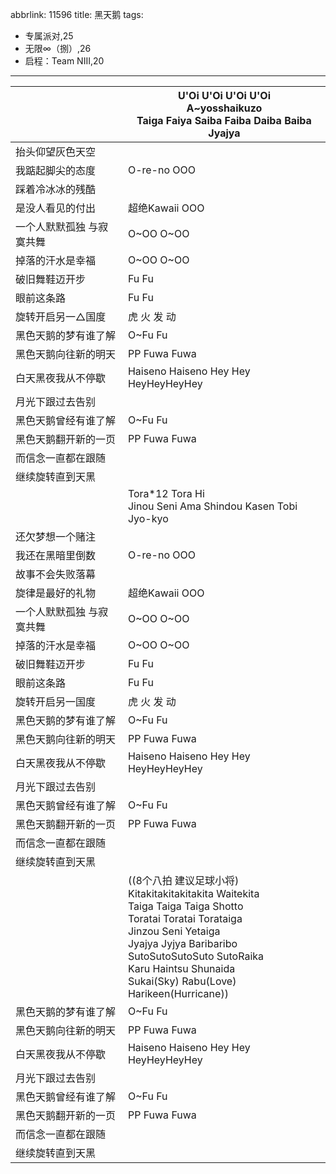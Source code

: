 abbrlink: 11596
title: 黑天鹅
tags:
  - 专属派对,25
  - 无限∞（捌）,26
  - 启程：Team NIII,20
---
|      |U'Oi U'Oi U'Oi U'Oi<br>A~yosshaikuzo<br>Taiga Faiya Saiba Faiba Daiba Baiba Jyajya|
|--|--|
|抬头仰望灰色天空|      |
|我踮起脚尖的态度|O-re-no OOO|
|踩着冷冰冰的残酷|      |
|是没人看见的付出|超绝Kawaii OOO|
|一个人默默孤独 与寂寞共舞|O~OO O~OO|
|掉落的汗水是幸福|O~OO O~OO|
|破旧舞鞋迈开步|Fu Fu|
|眼前这条路|Fu Fu|
|旋转开启另一△国度|虎 火 发 动|
|黑色天鹅的梦有谁了解|O~Fu Fu|
|黑色天鹅向往新的明天|PP Fuwa Fuwa|
|白天黑夜我从不停歇|Haiseno Haiseno Hey Hey HeyHeyHeyHey|
|月光下跟过去告别|      |
|黑色天鹅曾经有谁了解|O~Fu Fu|
|黑色天鹅翻开新的一页|PP Fuwa Fuwa|
|而信念一直都在跟随|      |
|继续旋转直到天黑|      |
|      |Tora*12 Tora Hi<br>Jinou Seni Ama Shindou Kasen Tobi Jyo-kyo|
|还欠梦想一个赌注|      |
|我还在黑暗里倒数|O-re-no OOO|
|故事不会失败落幕|      |
|旋律是最好的礼物|超绝Kawaii OOO|
|一个人默默孤独 与寂寞共舞|O~OO O~OO|
|掉落的汗水是幸福|O~OO O~OO|
|破旧舞鞋迈开步|Fu Fu|
|眼前这条路|Fu Fu|
|旋转开启另一国度|虎 火 发 动|
|黑色天鹅的梦有谁了解|O~Fu Fu|
|黑色天鹅向往新的明天|PP Fuwa Fuwa|
|白天黑夜我从不停歇|Haiseno Haiseno Hey Hey HeyHeyHeyHey|
|月光下跟过去告别|      |
|黑色天鹅曾经有谁了解|O~Fu Fu|
|黑色天鹅翻开新的一页|PP Fuwa Fuwa|
|而信念一直都在跟随|      |
|继续旋转直到天黑|      |
|      |((8个八拍 建议足球小将)<br>Kitakitakitakitakita Waitekita<br>Taiga Taiga Taiga Shotto<br>Toratai Toratai Torataiga<br>Jinzou Seni Yetaiga<br>Jyajya Jyjya Baribaribo<br>SutoSutoSutoSuto SutoRaika<br>Karu Haintsu Shunaida<br>Sukai(Sky) Rabu(Love) Harikeen(Hurricane))|
|黑色天鹅的梦有谁了解|O~Fu Fu|
|黑色天鹅向往新的明天|PP Fuwa Fuwa|
|白天黑夜我从不停歇|Haiseno Haiseno Hey Hey HeyHeyHeyHey|
|月光下跟过去告别|      |
|黑色天鹅曾经有谁了解|O~Fu Fu|
|黑色天鹅翻开新的一页|PP Fuwa Fuwa|
|而信念一直都在跟随|      |
|继续旋转直到天黑|      |
